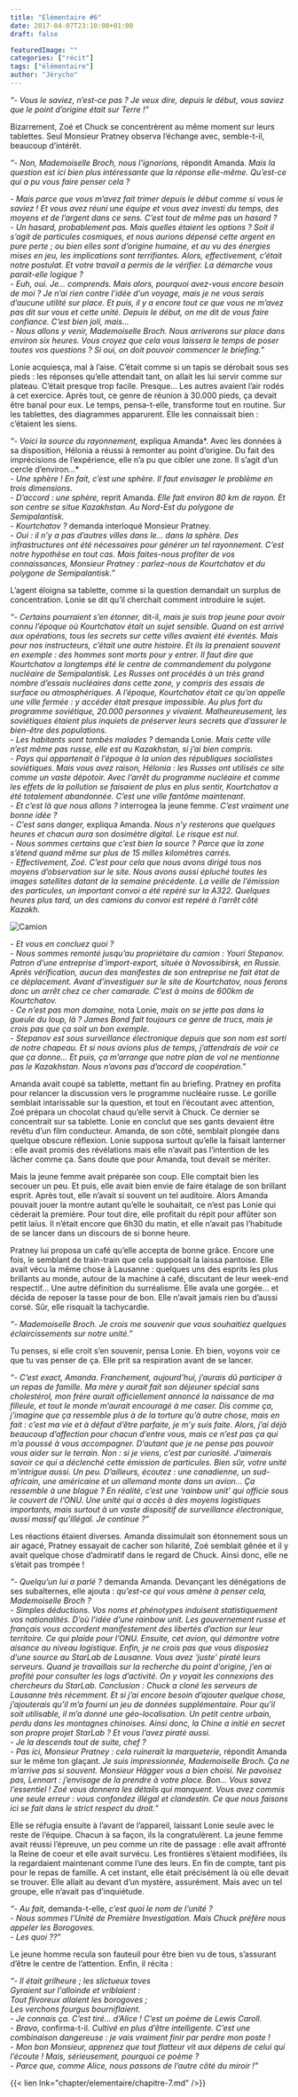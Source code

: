 ```yaml
---
title: "Elémentaire #6"
date: 2017-04-07T23:10:00+01:00
draft: false

featuredImage: ""
categories: ["récit"]
tags: ["élémentaire"]
author: "Jérycho"
---
```

*“- Vous le saviez, n’est-ce pas ? Je veux dire, depuis le début, vous saviez que le point d’origine était sur Terre !”*

Bizarrement, Zoé et Chuck se concentrèrent au même moment sur leurs tablettes. Seul Monsieur Pratney observa l’échange avec, semble-t-il, beaucoup d’intérêt.
  
*“- Non, Mademoiselle Broch, nous l’ignorions,* répondit Amanda. *Mais la question est ici bien plus intéressante que la réponse elle-même. Qu’est-ce qui a pu vous faire penser cela ?*  
<!--more-->
*- Mais parce que vous m’avez fait trimer depuis le début comme si vous le saviez ! Et vous avez réuni une équipe et vous avez investi du temps, des moyens et de l’argent dans ce sens. C’est tout de même pas un hasard ?*  
*- Un hasard, probablement pas. Mais quelles étaient les options ? Soit il s’agit de particules cosmiques, et nous aurions dépensé cette argent en pure perte ; ou bien elles sont d’origine humaine, et au vu des énergies mises en jeu, les implications sont terrifiantes. Alors, effectivement, c’était notre postulat. Et votre travail a permis de le vérifier. La démarche vous parait-elle logique ?*  
*- Euh, oui. Je… comprends. Mais alors, pourquoi avez-vous encore besoin de moi ? Je n’ai rien contre l’idée d’un voyage, mais je ne vous serais d’aucune utilité sur place. Et puis, il y a encore tout ce que vous ne m’avez pas dit sur vous et cette unité. Depuis le début, on me dit de vous faire confiance. C’est bien joli, mais…*  
*- Nous allons y venir, Mademoiselle Broch. Nous arriverons sur place dans environ six heures. Vous croyez que cela vous laissera le temps de poser toutes vos questions ? Si oui, on doit pouvoir commencer le briefing.”*

Lonie acquiesça, mal à l’aise. C’était comme si un tapis se dérobait sous ses pieds : les réponses qu’elle attendait tant, on allait les lui servir comme sur plateau. C’était presque trop facile. Presque… Les autres avaient l’air rodés à cet exercice. Après tout, ce genre de réunion à 30.000 pieds, ça devait être banal pour eux. Le temps, pensa-t-elle, transforme tout en routine. Sur les tablettes, des diagrammes apparurent. Elle les connaissait bien : c’étaient les siens.
  
*“- Voici la source du rayonnement,* expliqua Amanda*. Avec les données à sa disposition, Hélonia a réussi à remonter au point d’origine. Du fait des imprécisions de l’expérience, elle n’a pu que cibler une zone. Il s’agit d’un cercle d’environ…*  
*- Une sphère ! En fait, c’est une sphère. Il faut envisager le problème en trois dimensions.*  
*- D’accord : une sphère,* reprit Amanda. *Elle fait environ 80 km de rayon. Et son centre se situe Kazakhstan. Au Nord-Est du polygone de Semipalantisk.*  
*- Kourtchatov ?* demanda interloqué Monsieur Pratney.  
*- Oui : il n’y a pas d’autres villes dans le… dans la sphère. Des infrastructures ont été nécessaires pour générer un tel rayonnement. C’est notre hypothèse en tout cas. Mais faites-nous profiter de vos connaissances, Monsieur Pratney : parlez-nous de Kourtchatov et du polygone de Semipalantisk.”*

L’agent éloigna sa tablette, comme si la question demandait un surplus de concentration. Lonie se dit qu’il cherchait comment introduire le sujet.
  
*“- Certains pourraient s’en étonner,* dit-il, *mais je suis trop jeune pour avoir connu l’époque où Kourtchatov était un sujet sensible. Quand on est arrivé aux opérations, tous les secrets sur cette villes avaient été éventés. Mais pour nos instructeurs, c’était une autre histoire. Et ils la prenaient souvent en exemple : des hommes sont morts pour y entrer. Il faut dire que Kourtchatov a longtemps été le centre de commandement du polygone nucléaire de Semipalantisk. Les Russes ont procédés à un très grand nombre d’essais nucléaires dans cette zone, y compris des essais de surface ou atmosphériques. A l’époque, Kourtchatov était ce qu’on appelle une ville fermée : y accéder était presque impossible. Au plus fort du programme soviétique, 20.000 personnes y vivaient. Malheureusement, les soviétiques étaient plus inquiets de préserver leurs secrets que d’assurer le bien-être des populations.*  
*- Les habitants sont tombés malades ?* demanda Lonie. *Mais cette ville n’est même pas russe, elle est au Kazakhstan, si j’ai bien compris.*  
*- Pays qui appartenait à l’époque à la union des républiques socialistes soviétiques. Mais vous avez raison, Hélonia : les Russes ont utilisés ce site comme un vaste dépotoir. Avec l’arrêt du programme nucléaire et comme les effets de la pollution se faisaient de plus en plus sentir, Kourtchatov a été totalement abandonnée. C’est une ville fantôme maintenant.*  
*- Et c’est là que nous allons ?* interrogea la jeune femme. *C’est vraiment une bonne idée ?*  
*- C’est sans danger,* expliqua Amanda. *Nous n’y resterons que quelques heures et chacun aura son dosimètre digital. Le risque est nul.*  
*- Nous sommes certains que c’est bien la source ? Parce que la zone s’étend quand même sur plus de 15 milles kilomètres carrés.*  
*- Effectivement, Zoé. C’est pour cela que nous avons dirigé tous nos moyens d’observation sur le site. Nous avons aussi épluché toutes les images satellites datant de la semaine précédente. La veille de l’émission des particules, un important convoi a été repéré sur la A322. Quelques heures plus tard, un des camions du convoi est repéré à l’arrêt côté Kazakh.*

![Camion](/images/Chapitre6.png#center)
  
*- Et vous en concluez quoi ?*  
*- Nous sommes remonté jusqu’au propriétaire du camion : Youri Stepanov. Patron d’une entreprise d’import-export, située à Novossibirsk, en Russie. Après vérification, aucun des manifestes de son entreprise ne fait état de ce déplacement. Avant d’investiguer sur le site de Kourtchatov, nous ferons donc un arrêt chez ce cher camarade. C’est à moins de 600km de Kourtchatov.*  
*- Ce n’est pas mon domaine,* nota Lonie, *mais on se jette pas dans la gueule du loup, là ? James Bond fait toujours ce genre de trucs, mais je crois pas que ça soit un bon exemple.*  
*- Stepanov est sous surveillance électronique depuis que son nom est sorti de notre chapeau. Et si nous avions plus de temps, j’attendrais de voir ce que ça donne… Et puis, ça m’arrange que notre plan de vol ne mentionne pas le Kazakhstan. Nous n’avons pas d’accord de coopération.”*

Amanda avait coupé sa tablette, mettant fin au briefing. Pratney en profita pour relancer la discussion vers le programme nucléaire russe. Le gorille semblait intarissable sur la question, et tout en l’écoutant avec attention, Zoé prépara un chocolat chaud qu’elle servit à Chuck. Ce dernier se concentrait sur sa tablette. Lonie en conclut que ses gants devaient être revêtu d’un film conducteur. Amanda, de son côté, semblait plongée dans quelque obscure réflexion. Lonie supposa surtout qu’elle la faisait lanterner : elle avait promis des révélations mais elle n’avait pas l’intention de les lâcher comme ça. Sans doute que pour Amanda, tout devait se mériter.

Mais la jeune femme avait préparée son coup. Elle comptait bien les secouer un peu. Et puis, elle avait bien envie de faire étalage de son brillant esprit. Après tout, elle n’avait si souvent un tel auditoire. Alors Amanda pouvait jouer la montre autant qu’elle le souhaitait, ce n’est pas Lonie qui céderait la première. Pour tout dire, elle profitait du répit pour affûter son petit laïus. Il n’était encore que 6h30 du matin, et elle n’avait pas l’habitude de se lancer dans un discours de si bonne heure.

Pratney lui proposa un café qu’elle accepta de bonne grâce. Encore une fois, le semblant de train-train que cela supposait la laissa pantoise. Elle avait vécu la même chose à Lausanne : quelques uns des esprits les plus brillants au monde, autour de la machine à café, discutant de leur week-end respectif… Une autre définition du surréalisme. Elle avala une gorgée… et décida de reposer la tasse pour de bon. Elle n’avait jamais rien bu d’aussi corsé. Sûr, elle risquait la tachycardie.
  
*“- Mademoiselle Broch. Je crois me souvenir que vous souhaitiez quelques éclaircissements sur notre unité.”*

Tu penses, si elle croit s’en souvenir, pensa Lonie. Eh bien, voyons voir ce que tu vas penser de ça. Elle prit sa respiration avant de se lancer.
  
*“- C’est exact, Amanda. Franchement, aujourd’hui, j’aurais dû participer à un repas de famille. Ma mère y aurait fait son déjeuner spécial sans cholestérol, mon frère aurait officiellement annoncé la naissance de ma filleule, et tout le monde m’aurait encouragé à me caser. Dis comme ça, j’imagine que ça ressemble plus à de la torture qu’à autre chose, mais en fait : c’est ma vie et à défaut d’être parfaite, je m’y suis faite. Alors, j’ai déjà beaucoup d’affection pour chacun d’entre vous, mais ce n’est pas ça qui m’a poussé à vous accompagner. D’autant que je ne pense pas pouvoir vous aider sur le terrain. Non : si je viens, c’est par curiosité. J’aimerais savoir ce qui a déclenché cette émission de particules. Bien sûr, votre unité m’intrigue aussi. Un peu. D’ailleurs, écoutez : une canadienne, un sud-africain, une américaine et un allemand monte dans un avion… Ça ressemble à une blague ? En réalité, c’est une ‘rainbow unit’ qui officie sous le couvert de l’ONU. Une unité qui a accès à des moyens logistiques importants, mais surtout à un vaste dispositif de surveillance électronique, aussi massif qu’illégal. Je continue ?”*

Les réactions étaient diverses. Amanda dissimulait son étonnement sous un air agacé, Pratney essayait de cacher son hilarité, Zoé semblait gênée et il y avait quelque chose d’admiratif dans le regard de Chuck. Ainsi donc, elle ne s’était pas trompée !
  
*“- Quelqu’un lui a parlé ?* demanda Amanda. Devançant les dénégations de ses subalternes, elle ajouta : *qu’est-ce qui vous amène à penser cela, Mademoiselle Broch ?*  
*- Simples déductions. Vos noms et phénotypes induisent statistiquement vos nationalités. D’où l’idée d’une rainbow unit. Les gouvernement russe et français vous accordent manifestement des libertés d’action sur leur territoire. Ce qui plaide pour l’ONU. Ensuite, cet avion, qui démontre votre aisance au niveau logistique. Enfin, je ne crois pas que vous disposiez d’une source au StarLab de Lausanne. Vous avez ‘juste’ piraté leurs serveurs. Quand je travaillais sur la recherche du point d’origine, j’en ai profité pour consulter les logs d’activité. On y voyait les connexions des chercheurs du StarLab. Conclusion : Chuck a cloné les serveurs de Lausanne très récemment. Et si j’ai encore besoin d’ajouter quelque chose, j’ajouterais qu’il m’a fourni un jeu de données supplémentaire. Pour qu’il soit utilisable, il m’a donné une géo-localisation. Un petit centre urbain, perdu dans les montagnes chinoises. Ainsi donc, la Chine a initié en secret son propre projet StarLab ? Et vous l’avez piraté aussi.*  
*- Je la descends tout de suite, chef ?*  
*- Pas ici, Monsieur Pratney : cela ruinerait la marqueterie,* répondit Amanda sur le même ton glaçant. *Je suis impressionnée, Mademoiselle Broch. Ça ne m’arrive pas si souvent. Monsieur Hägger vous a bien choisi. Ne pavoisez pas, Lennart : j’envisage de la prendre à votre place. Bon… Vous savez l’essentiel ! Zoé vous donnera les détails qui manquent. Vous avez commis une seule erreur : vous confondez illégal et clandestin. Ce que nous faisons ici se fait dans le strict respect du droit.”*

Elle se réfugia ensuite à l’avant de l’appareil, laissant Lonie seule avec le reste de l’équipe. Chacun à sa façon, ils la congratulèrent. La jeune femme avait réussi l’épreuve, un peu comme un rite de passage : elle avait affronté la Reine de coeur et elle avait survécu. Les frontières s’étaient modifiées, ils la regardaient maintenant comme l’une des leurs. En fin de compte, tant pis pour le repas de famille. A cet instant, elle était précisément là où elle devait se trouver. Elle allait au devant d’un mystère, assurément. Mais avec un tel groupe, elle n’avait pas d’inquiétude.
  
*“- Au fait,* demanda-t-elle, *c’est quoi le nom de l’unité ?*  
*- Nous sommes l’Unité de Première Investigation. Mais Chuck préfère nous appeler les Borogoves.*  
*- Les quoi ??”*

Le jeune homme recula son fauteuil pour être bien vu de tous, s’assurant d’être le centre de l’attention. Enfin, il récita :
  
*“- Il était grilheure ; les slictueux toves*  
*Gyraient sur l'alloinde et vriblaient :*  
*Tout flivoreux allaient les borogoves ;*  
*Les verchons fourgus bourniflaient.*  
*- Je connais ça. C’est tiré… d’Alice ! C’est un poème de Lewis Caroll.*  
*- Bravo,* confirma-t-il. *Cultivé en plus d’être intelligente. C’est une combinaison dangereuse : je vais vraiment finir par perdre mon poste !*  
*- Mon bon Monsieur, apprenez que tout flatteur vit aux dépens de celui qui l’écoute ! Mais, sérieusement, pourquoi ce poème ?*  
*- Parce que, comme Alice, nous passons de l’autre côté du miroir !”*

{{< lien lnk="chapter/elementaire/chapitre-7.md" />}}